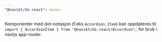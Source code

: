 ```yaml
---
"@navikt/ds-react": minor
---
```


Komponenter med dot-notasjon (f.eks `Accordion.Item`) kan oppdateres til ` import { AccordionItem } from "@navikt/ds-react/Accordion";` for bruk i nextjs app-router.
